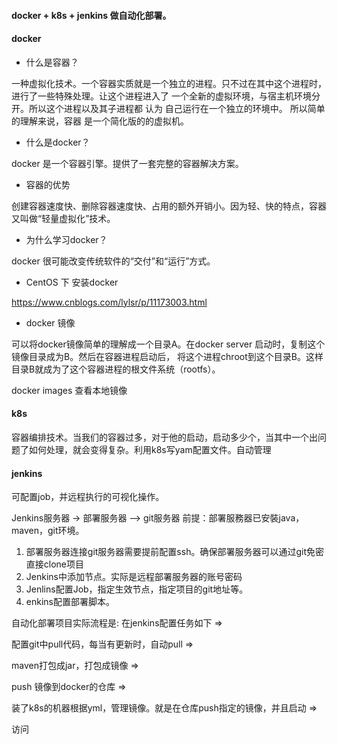 #### docker + k8s + jenkins 做自动化部署。

#### docker ####

* 什么是容器？

一种虚拟化技术。一个容器实质就是一个独立的进程。只不过在其中这个进程时，进行了一些特殊处理。让这个进程进入了
一个全新的虚拟环境，与宿主机环境分开。所以这个进程以及其子进程都 认为 自己运行在一个独立的环境中。
所以简单的理解来说，容器 是一个简化版的的虚拟机。

* 什么是docker？

docker 是一个容器引擎。提供了一套完整的容器解决方案。

* 容器的优势

创建容器速度快、删除容器速度快、占用的额外开销小。因为轻、快的特点，容器又叫做“轻量虚拟化”技术。

* 为什么学习docker？

docker 很可能改变传统软件的“交付”和“运行”方式。

* CentOS 下 安装docker

https://www.cnblogs.com/lylsr/p/11173003.html

* docker 镜像

可以将docker镜像简单的理解成一个目录A。在docker server 启动时，复制这个镜像目录成为B。然后在容器进程启动后，
将这个进程chroot到这个目录B。这样目录B就成为了这个容器进程的根文件系统（rootfs）。

docker images 查看本地镜像



#### k8s ####

容器编排技术。当我们的容器过多，对于他的启动，启动多少个，当其中一个出问题了如何处理，就会变得复杂。利用k8s写yam配置文件。自动管理



#### jenkins ####
可配置job，并远程执行的可视化操作。

Jenkins服务器 -> 部署服务器 —> git服务器
前提：部署服務器已安裝java，maven，git环境。
1. 部署服务器连接git服务器需要提前配置ssh。确保部署服务器可以通过git免密直接clone项目
2. Jenkins中添加节点。实际是远程部署服务器的账号密码
3. Jenlins配置Job，指定生效节点，指定项目的git地址等。 
4. enkins配置部署脚本。











自动化部署项目实际流程是:
在jenkins配置任务如下 =>

配置git中pull代码，每当有更新时，自动pull  =>

maven打包成jar，打包成镜像  =>

push 镜像到docker的仓库 =>

装了k8s的机器根据yml，管理镜像。就是在仓库push指定的镜像，并且启动 =>

访问
